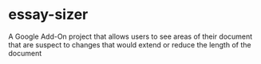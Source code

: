# essay-sizer

A Google Add-On project that allows users to see areas of their document that are suspect to changes that would extend or reduce the length of the document
